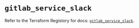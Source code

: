 # `gitlab_service_slack`

Refer to the Terraform Registory for docs: [`gitlab_service_slack`](https://registry.terraform.io/providers/gitlabhq/gitlab/16.7.0/docs/resources/service_slack).
